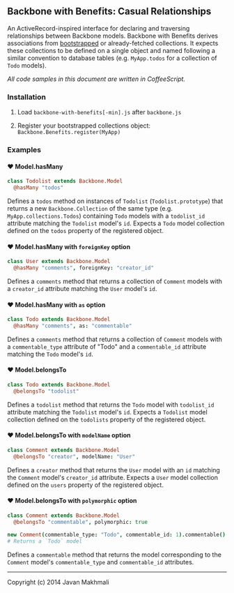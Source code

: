 ## Backbone with Benefits: Casual Relationships

An ActiveRecord-inspired interface for declaring and traversing relationships between Backbone models. Backbone with Benefits derives associations from [bootstrapped](http://documentcloud.github.io/backbone/#FAQ-bootstrap) or already-fetched collections. It expects these collections to be defined on a single object and named following a similar convention to database tables (e.g. `MyApp.todos` for a collection of `Todo` models).

_All code samples in this document are written in CoffeeScript._

### Installation

1. Load `backbone-with-benefits[-min].js` after `backbone.js`

2. Register your bootstrapped collections object: `Backbone.Benefits.register(MyApp)`

### Examples

#### ♥︎ Model.hasMany

```coffee
class Todolist extends Backbone.Model
  @hasMany "todos"
```

Defines a `todos` method on instances of `Todolist` (`Todolist.prototype`) that returns a new `Backbone.Collection` of the same type (e.g. `MyApp.collections.Todos`) containing `Todo` models with a `todolist_id` attribute matching the `Todolist` model's `id`. Expects a `Todo` model collection defined on the `todos` property of the registered object.

#### ♥︎ Model.hasMany with `foreignKey` option

```coffee
class User extends Backbone.Model
  @hasMany "comments", foreignKey: "creator_id"
```

Defines a `comments` method that returns a collection of `Comment` models with a `creator_id` attribute matching the `User` model's `id`.

#### ♥︎ Model.hasMany with `as` option

```coffee
class Todo extends Backbone.Model
  @hasMany "comments", as: "commentable"
```

Defines a `comments` method that returns a collection of `Comment` models with a `commentable_type` attribute of "Todo" and a `commentable_id` attribute matching the `Todo` model's `id`.

#### ♥︎ Model.belongsTo

```coffee
class Todo extends Backbone.Model
  @belongsTo "todolist"
```

Defines a `todolist` method that returns the `Todo` model with `todolist_id` attribute matching the `Todolist` model's `id`. Expects a `Todolist` model collection defined on the `todolists` property of the registered object.

#### ♥︎ Model.belongsTo with `modelName` option

```coffee
class Comment extends Backbone.Model
  @belongsTo "creator", modelName: "User"
```

Defines a `creator` method that returns the `User` model with an `id` matching the `Comment` model's `creator_id` attribute. Expects a `User` model collection defined on the `users` property of the registered object.

#### ♥︎ Model.belongsTo with `polymorphic` option

```coffee
class Comment extends Backbone.Model
  @belongsTo "commentable", polymorphic: true

new Comment(commentable_type: "Todo", commentable_id: 1).commentable()
# Returns a `Todo` model
```

Defines a `commentable` method that returns the model corresponding to the `Comment` model's `commentable_type` and `commentable_id` attributes.

---

Copyright (c) 2014 Javan Makhmali
